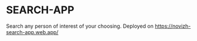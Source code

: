 # SEARCH-APP
Search any person of interest of your choosing.
Deployed on https://novizh-search-app.web.app/